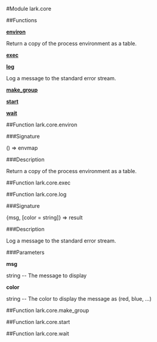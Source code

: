#Module lark.core

##Functions

**[environ](#function-environ)**

Return a copy of the process environment as a table.

**[exec](#function-exec)**

**[log](#function-log)**

Log a message to the standard error stream.

**[make_group](#function-make_group)**

**[start](#function-start)**

**[wait](#function-wait)**

##Function lark.core.environ

###Signature

() => envmap

###Description

Return a copy of the process environment as a table.

##Function lark.core.exec

##Function lark.core.log

###Signature

{msg, [color = string]} => result

###Description

Log a message to the standard error stream.

###Parameters

**msg**

string -- The message to display

**color**

string -- The color to display the message as (red, blue, ...)

##Function lark.core.make_group

##Function lark.core.start

##Function lark.core.wait

